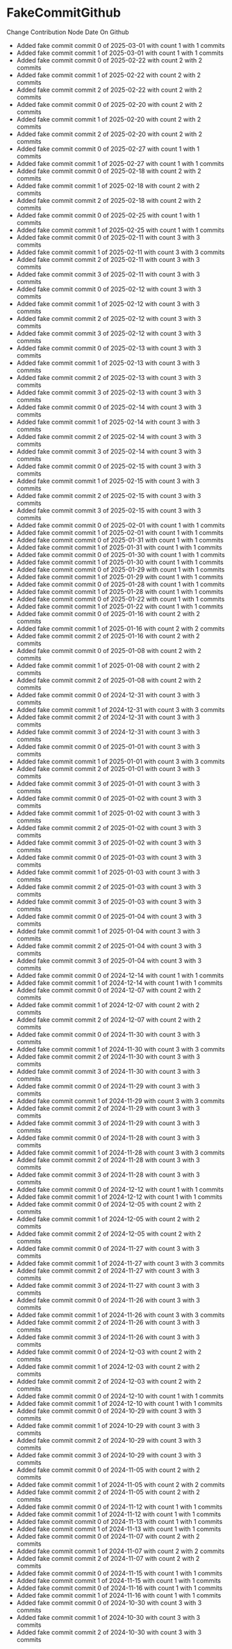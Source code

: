 # FakeCommitGithub
Change Contribution Node Date On Github
- Added fake commit commit 0 of 2025-03-01 with count 1 with 1 commits
- Added fake commit commit 1 of 2025-03-01 with count 1 with 1 commits
- Added fake commit commit 0 of 2025-02-22 with count 2 with 2 commits
- Added fake commit commit 1 of 2025-02-22 with count 2 with 2 commits
- Added fake commit commit 2 of 2025-02-22 with count 2 with 2 commits
- Added fake commit commit 0 of 2025-02-20 with count 2 with 2 commits
- Added fake commit commit 1 of 2025-02-20 with count 2 with 2 commits
- Added fake commit commit 2 of 2025-02-20 with count 2 with 2 commits
- Added fake commit commit 0 of 2025-02-27 with count 1 with 1 commits
- Added fake commit commit 1 of 2025-02-27 with count 1 with 1 commits
- Added fake commit commit 0 of 2025-02-18 with count 2 with 2 commits
- Added fake commit commit 1 of 2025-02-18 with count 2 with 2 commits
- Added fake commit commit 2 of 2025-02-18 with count 2 with 2 commits
- Added fake commit commit 0 of 2025-02-25 with count 1 with 1 commits
- Added fake commit commit 1 of 2025-02-25 with count 1 with 1 commits
- Added fake commit commit 0 of 2025-02-11 with count 3 with 3 commits
- Added fake commit commit 1 of 2025-02-11 with count 3 with 3 commits
- Added fake commit commit 2 of 2025-02-11 with count 3 with 3 commits
- Added fake commit commit 3 of 2025-02-11 with count 3 with 3 commits
- Added fake commit commit 0 of 2025-02-12 with count 3 with 3 commits
- Added fake commit commit 1 of 2025-02-12 with count 3 with 3 commits
- Added fake commit commit 2 of 2025-02-12 with count 3 with 3 commits
- Added fake commit commit 3 of 2025-02-12 with count 3 with 3 commits
- Added fake commit commit 0 of 2025-02-13 with count 3 with 3 commits
- Added fake commit commit 1 of 2025-02-13 with count 3 with 3 commits
- Added fake commit commit 2 of 2025-02-13 with count 3 with 3 commits
- Added fake commit commit 3 of 2025-02-13 with count 3 with 3 commits
- Added fake commit commit 0 of 2025-02-14 with count 3 with 3 commits
- Added fake commit commit 1 of 2025-02-14 with count 3 with 3 commits
- Added fake commit commit 2 of 2025-02-14 with count 3 with 3 commits
- Added fake commit commit 3 of 2025-02-14 with count 3 with 3 commits
- Added fake commit commit 0 of 2025-02-15 with count 3 with 3 commits
- Added fake commit commit 1 of 2025-02-15 with count 3 with 3 commits
- Added fake commit commit 2 of 2025-02-15 with count 3 with 3 commits
- Added fake commit commit 3 of 2025-02-15 with count 3 with 3 commits
- Added fake commit commit 0 of 2025-02-01 with count 1 with 1 commits
- Added fake commit commit 1 of 2025-02-01 with count 1 with 1 commits
- Added fake commit commit 0 of 2025-01-31 with count 1 with 1 commits
- Added fake commit commit 1 of 2025-01-31 with count 1 with 1 commits
- Added fake commit commit 0 of 2025-01-30 with count 1 with 1 commits
- Added fake commit commit 1 of 2025-01-30 with count 1 with 1 commits
- Added fake commit commit 0 of 2025-01-29 with count 1 with 1 commits
- Added fake commit commit 1 of 2025-01-29 with count 1 with 1 commits
- Added fake commit commit 0 of 2025-01-28 with count 1 with 1 commits
- Added fake commit commit 1 of 2025-01-28 with count 1 with 1 commits
- Added fake commit commit 0 of 2025-01-22 with count 1 with 1 commits
- Added fake commit commit 1 of 2025-01-22 with count 1 with 1 commits
- Added fake commit commit 0 of 2025-01-16 with count 2 with 2 commits
- Added fake commit commit 1 of 2025-01-16 with count 2 with 2 commits
- Added fake commit commit 2 of 2025-01-16 with count 2 with 2 commits
- Added fake commit commit 0 of 2025-01-08 with count 2 with 2 commits
- Added fake commit commit 1 of 2025-01-08 with count 2 with 2 commits
- Added fake commit commit 2 of 2025-01-08 with count 2 with 2 commits
- Added fake commit commit 0 of 2024-12-31 with count 3 with 3 commits
- Added fake commit commit 1 of 2024-12-31 with count 3 with 3 commits
- Added fake commit commit 2 of 2024-12-31 with count 3 with 3 commits
- Added fake commit commit 3 of 2024-12-31 with count 3 with 3 commits
- Added fake commit commit 0 of 2025-01-01 with count 3 with 3 commits
- Added fake commit commit 1 of 2025-01-01 with count 3 with 3 commits
- Added fake commit commit 2 of 2025-01-01 with count 3 with 3 commits
- Added fake commit commit 3 of 2025-01-01 with count 3 with 3 commits
- Added fake commit commit 0 of 2025-01-02 with count 3 with 3 commits
- Added fake commit commit 1 of 2025-01-02 with count 3 with 3 commits
- Added fake commit commit 2 of 2025-01-02 with count 3 with 3 commits
- Added fake commit commit 3 of 2025-01-02 with count 3 with 3 commits
- Added fake commit commit 0 of 2025-01-03 with count 3 with 3 commits
- Added fake commit commit 1 of 2025-01-03 with count 3 with 3 commits
- Added fake commit commit 2 of 2025-01-03 with count 3 with 3 commits
- Added fake commit commit 3 of 2025-01-03 with count 3 with 3 commits
- Added fake commit commit 0 of 2025-01-04 with count 3 with 3 commits
- Added fake commit commit 1 of 2025-01-04 with count 3 with 3 commits
- Added fake commit commit 2 of 2025-01-04 with count 3 with 3 commits
- Added fake commit commit 3 of 2025-01-04 with count 3 with 3 commits
- Added fake commit commit 0 of 2024-12-14 with count 1 with 1 commits
- Added fake commit commit 1 of 2024-12-14 with count 1 with 1 commits
- Added fake commit commit 0 of 2024-12-07 with count 2 with 2 commits
- Added fake commit commit 1 of 2024-12-07 with count 2 with 2 commits
- Added fake commit commit 2 of 2024-12-07 with count 2 with 2 commits
- Added fake commit commit 0 of 2024-11-30 with count 3 with 3 commits
- Added fake commit commit 1 of 2024-11-30 with count 3 with 3 commits
- Added fake commit commit 2 of 2024-11-30 with count 3 with 3 commits
- Added fake commit commit 3 of 2024-11-30 with count 3 with 3 commits
- Added fake commit commit 0 of 2024-11-29 with count 3 with 3 commits
- Added fake commit commit 1 of 2024-11-29 with count 3 with 3 commits
- Added fake commit commit 2 of 2024-11-29 with count 3 with 3 commits
- Added fake commit commit 3 of 2024-11-29 with count 3 with 3 commits
- Added fake commit commit 0 of 2024-11-28 with count 3 with 3 commits
- Added fake commit commit 1 of 2024-11-28 with count 3 with 3 commits
- Added fake commit commit 2 of 2024-11-28 with count 3 with 3 commits
- Added fake commit commit 3 of 2024-11-28 with count 3 with 3 commits
- Added fake commit commit 0 of 2024-12-12 with count 1 with 1 commits
- Added fake commit commit 1 of 2024-12-12 with count 1 with 1 commits
- Added fake commit commit 0 of 2024-12-05 with count 2 with 2 commits
- Added fake commit commit 1 of 2024-12-05 with count 2 with 2 commits
- Added fake commit commit 2 of 2024-12-05 with count 2 with 2 commits
- Added fake commit commit 0 of 2024-11-27 with count 3 with 3 commits
- Added fake commit commit 1 of 2024-11-27 with count 3 with 3 commits
- Added fake commit commit 2 of 2024-11-27 with count 3 with 3 commits
- Added fake commit commit 3 of 2024-11-27 with count 3 with 3 commits
- Added fake commit commit 0 of 2024-11-26 with count 3 with 3 commits
- Added fake commit commit 1 of 2024-11-26 with count 3 with 3 commits
- Added fake commit commit 2 of 2024-11-26 with count 3 with 3 commits
- Added fake commit commit 3 of 2024-11-26 with count 3 with 3 commits
- Added fake commit commit 0 of 2024-12-03 with count 2 with 2 commits
- Added fake commit commit 1 of 2024-12-03 with count 2 with 2 commits
- Added fake commit commit 2 of 2024-12-03 with count 2 with 2 commits
- Added fake commit commit 0 of 2024-12-10 with count 1 with 1 commits
- Added fake commit commit 1 of 2024-12-10 with count 1 with 1 commits
- Added fake commit commit 0 of 2024-10-29 with count 3 with 3 commits
- Added fake commit commit 1 of 2024-10-29 with count 3 with 3 commits
- Added fake commit commit 2 of 2024-10-29 with count 3 with 3 commits
- Added fake commit commit 3 of 2024-10-29 with count 3 with 3 commits
- Added fake commit commit 0 of 2024-11-05 with count 2 with 2 commits
- Added fake commit commit 1 of 2024-11-05 with count 2 with 2 commits
- Added fake commit commit 2 of 2024-11-05 with count 2 with 2 commits
- Added fake commit commit 0 of 2024-11-12 with count 1 with 1 commits
- Added fake commit commit 1 of 2024-11-12 with count 1 with 1 commits
- Added fake commit commit 0 of 2024-11-13 with count 1 with 1 commits
- Added fake commit commit 1 of 2024-11-13 with count 1 with 1 commits
- Added fake commit commit 0 of 2024-11-07 with count 2 with 2 commits
- Added fake commit commit 1 of 2024-11-07 with count 2 with 2 commits
- Added fake commit commit 2 of 2024-11-07 with count 2 with 2 commits
- Added fake commit commit 0 of 2024-11-15 with count 1 with 1 commits
- Added fake commit commit 1 of 2024-11-15 with count 1 with 1 commits
- Added fake commit commit 0 of 2024-11-16 with count 1 with 1 commits
- Added fake commit commit 1 of 2024-11-16 with count 1 with 1 commits
- Added fake commit commit 0 of 2024-10-30 with count 3 with 3 commits
- Added fake commit commit 1 of 2024-10-30 with count 3 with 3 commits
- Added fake commit commit 2 of 2024-10-30 with count 3 with 3 commits
